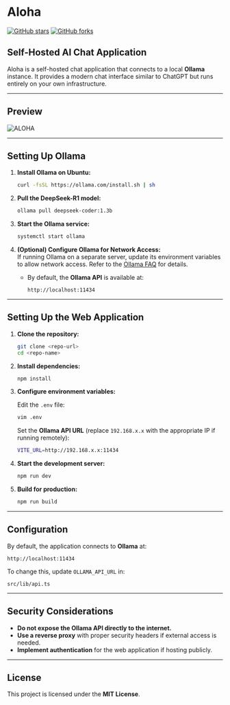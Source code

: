 # Aloha

[![GitHub stars](https://img.shields.io/github/stars/majicmaj/aloha?style=social)](https://github.com/majicmaj/aloha/stargazers)
[![GitHub forks](https://img.shields.io/github/forks/majicmaj/aloha?style=social)](https://github.com/majicmaj/aloha/network)

## Self-Hosted AI Chat Application

Aloha is a self-hosted chat application that connects to a local **Ollama** instance. It provides a modern chat interface similar to ChatGPT but runs entirely on your own infrastructure.

---

## Preview

![ALOHA](https://github.com/user-attachments/assets/2ed4fa62-a026-4812-8c35-f76674420b44)

---

## Setting Up Ollama

1. **Install Ollama on Ubuntu:**

   ```bash
   curl -fsSL https://ollama.com/install.sh | sh
   ```

2. **Pull the DeepSeek-R1 model:**

   ```bash
   ollama pull deepseek-coder:1.3b
   ```

3. **Start the Ollama service:**

   ```bash
   systemctl start ollama
   ```

4. **(Optional) Configure Ollama for Network Access:**  
   If running Ollama on a separate server, update its environment variables to allow network access. Refer to the [Ollama FAQ](https://github.com/ollama/ollama/blob/main/docs/faq.md#how-do-i-configure-ollama-server) for details.

   - By default, the **Ollama API** is available at:
     ```
     http://localhost:11434
     ```

---

## Setting Up the Web Application

1. **Clone the repository:**

   ```bash
   git clone <repo-url>
   cd <repo-name>
   ```

2. **Install dependencies:**

   ```bash
   npm install
   ```

3. **Configure environment variables:**

   Edit the `.env` file:

   ```bash
   vim .env
   ```

   Set the **Ollama API URL** (replace `192.168.x.x` with the appropriate IP if running remotely):

   ```bash
   VITE_URL=http://192.168.x.x:11434
   ```

4. **Start the development server:**

   ```bash
   npm run dev
   ```

5. **Build for production:**

   ```bash
   npm run build
   ```

---

## Configuration

By default, the application connects to **Ollama** at:

```
http://localhost:11434
```

To change this, update `OLLAMA_API_URL` in:

```
src/lib/api.ts
```

---

## Security Considerations

- **Do not expose the Ollama API directly to the internet.**
- **Use a reverse proxy** with proper security headers if external access is needed.
- **Implement authentication** for the web application if hosting publicly.

---

## License

This project is licensed under the **MIT License**.
